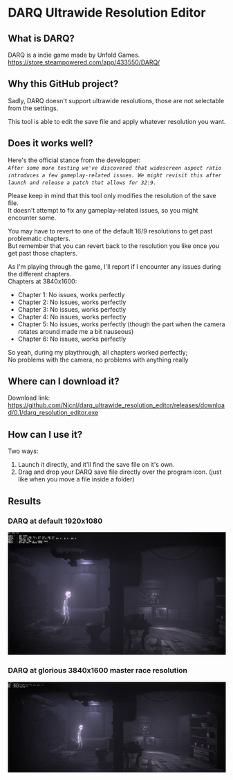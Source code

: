 # DARQ Ultrawide Resolution Editor

## What is DARQ?

DARQ is a indie game made by Unfold Games.  
https://store.steampowered.com/app/433550/DARQ/

## Why this GitHub project?

Sadly, DARQ doesn't support ultrawide resolutions, those are not selectable from the settings.

This tool is able to edit the save file and apply whatever resolution you want.

## Does it works well?

Here's the official stance from the developper:  
_`After some more testing we've discovered that widescreen aspect ratio introduces a few gameplay-related issues. We might revisit this after launch and release a patch that allows for 32:9.`_

Please keep in mind that this tool only modifies the resolution of the save file.  
It doesn't attempt to fix any gameplay-related issues, so you might encounter some.

You may have to revert to one of the default 16/9 resolutions to get past problematic chapters.  
But remember that you can revert back to the resolution you like once you get past those chapters.

As I'm playing through the game, I'll report if I encounter any issues during the different chapters.  
Chapters at 3840x1600:  

- Chapter 1: No issues, works perfectly
- Chapter 2: No issues, works perfectly
- Chapter 3: No issues, works perfectly
- Chapter 4: No issues, works perfectly
- Chapter 5: No issues, works perfectly (though the part when the camera rotates around made me a bit nauseous)
- Chapter 6: No issues, works perfectly

So yeah, during my playthrough, all chapters worked perfectly;  
No problems with the camera, no problems with anything really

## Where can I download it?

Download link:  
https://github.com/Nicnl/darq_ultrawide_resolution_editor/releases/download/0.1/darq_resolution_editor.exe

## How can I use it?

Two ways:

1. Launch it directly, and it'll find the save file on it's own.
2. Drag and drop your DARQ save file directly over the program icon. (just like when you move a file inside a folder)

## Results

### DARQ at default 1920x1080

![DARQ at 1920x1080](DARQ_2019_08_23_01_04_44_828.jpg)

### DARQ at glorious 3840x1600 master race resolution

![DARQ at glorious 3840x1600 master race resolution](DARQ_2019_08_23_01_05_17_788.jpg)
